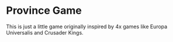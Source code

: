 # Province Game

This is just a little game originally inspired by 4x games like Europa Universalis and Crusader Kings.
